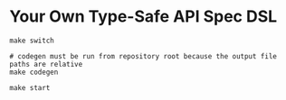 # Your Own Type-Safe API Spec DSL

```
make switch

# codegen must be run from repository root because the output file paths are relative
make codegen

make start
```
